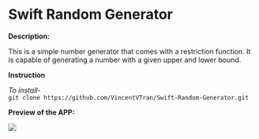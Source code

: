 # Swift Random Generator
**Description:**

This is a simple number generator that comes with a restriction function. It is capable of generating a number
with a given upper and lower bound.

**Instruction** <br/>

_To install-_ <br/>
`git clone https://github.com/VincentVTran/Swift-Random-Generator.git`

**Preview of the APP:**

![](Preview.gif)
